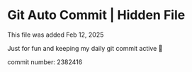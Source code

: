 # Git Auto Commit | Hidden File

This file was added Feb 12, 2025

Just for fun and keeping my daily git commit active 🤪

commit number: 2382416
